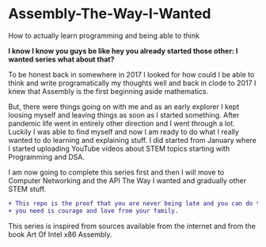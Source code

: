# Assembly-The-Way-I-Wanted
How to actually learn programming and being able to think

**I know I know you guys be like hey you already started those other: I wanted series what about that?**

To be honest back in somewhere in 2017 I looked for how could I be able to think and write programatically my thoughts well and back in clode to 2017 I knew that Assembly is the first beginning aside mathematics.

But, there were things going on with me and as an early explorer I kept loosing myself and leaving things as soon as I started something. After pandemic life went in entirely other direction and I went through a lot. Luckily I was able to find myself and now I am ready to do what I really wanted to do learning and explaining stuff. I did started from January where I started uploading YouTube videos about STEM topics starting with Programming and DSA.

I am now going to complete this series first and then I will move to Computer Networking and the API The Way I wanted and gradually other STEM stuff.
```diff
+ This repo is the proof that you are never being late and you can do things what you wanted in your life all
+ you need is courage and love from your family.
```
This series is inspired from sources available from the internet and from the book Art Of Intel x86 Assembly.

